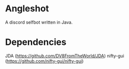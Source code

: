 # Angleshot
A discord selfbot written in Java.

# Dependencies
JDA (https://github.com/DV8FromTheWorld/JDA)
nifty-gui (https://github.com/nifty-gui/nifty-gui)

